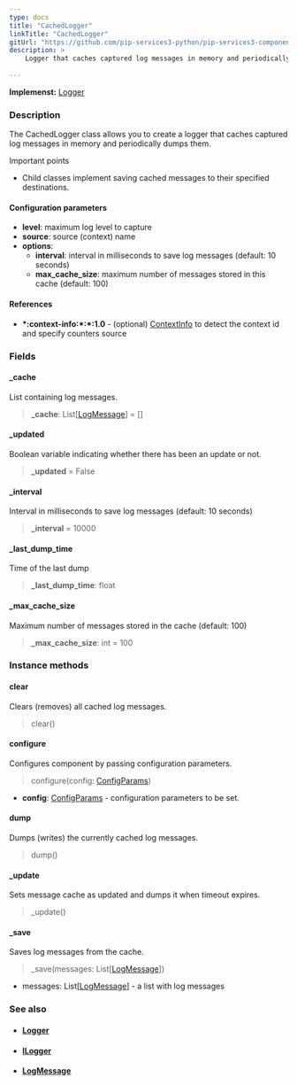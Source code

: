 ```yaml
---
type: docs
title: "CachedLogger"
linkTitle: "CachedLogger"
gitUrl: "https://github.com/pip-services3-python/pip-services3-components-python"
description: >
    Logger that caches captured log messages in memory and periodically dumps them.
   
---
```


**Implemenst:** [Logger](../logger)

### Description

The CachedLogger class allows you to create a logger that caches captured log messages in memory and periodically dumps them.

Important points

- Child classes implement saving cached messages to their specified destinations.

#### Configuration parameters

- **level**: maximum log level to capture
- **source**: source (context) name
- **options**:
    - **interval**: interval in milliseconds to save log messages (default: 10 seconds)
    - **max_cache_size**: maximum number of messages stored in this cache (default: 100)

#### References
- **\*:context-info:\*:\*:1.0** - (optional) [ContextInfo](../../info/context_info) to detect the context id and specify counters source

### Fields

<span class="hide-title-link">

#### _cache
List containing log messages.
> **_cache**: List[[LogMessage](../log_message)] = []

#### _updated
Boolean variable indicating whether there has been an update or not.
> **_updated** = False

#### _interval
Interval in milliseconds to save log messages (default: 10 seconds)
> **_interval** = 10000

#### _last_dump_time
Time of the last dump
> **_last_dump_time**: float

#### _max_cache_size
Maximum number of messages stored in the cache (default: 100)
> **_max_cache_size**: int = 100

</span>


### Instance methods

#### clear
Clears (removes) all cached log messages.

> clear()

#### configure
Configures component by passing configuration parameters.

> configure(config: [ConfigParams](../../../commons/config/config_params))

- **config**: [ConfigParams](../../../commons/config/config_params) - configuration parameters to be set.

#### dump
Dumps (writes) the currently cached log messages.

> dump()

#### _update
Sets message cache as updated and dumps it when timeout expires.

> _update()


#### _save
Saves log messages from the cache.

> _save(messages: List[[LogMessage](../log_message)])

- messages: List[[LogMessage](../log_message)] - a list with log messages



### See also
- #### [Logger](../logger)
- #### [ILogger](../ilogger)
- #### [LogMessage](../log_message)

